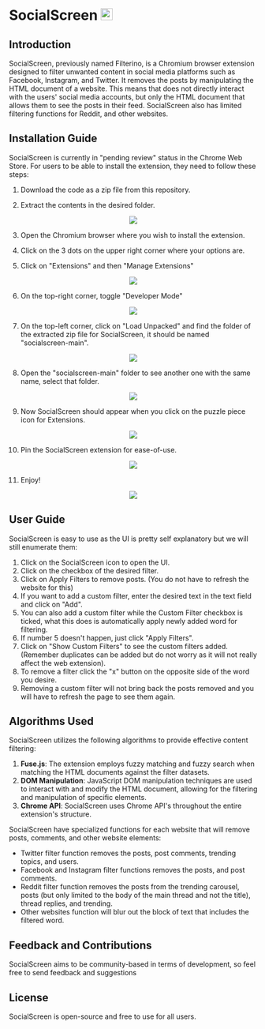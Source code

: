 # SocialScreen <img src="src/icons/48.png" alt="socialscreen logo" height="24" width="24">


## Introduction
SocialScreen, previously named Filterino, is a Chromium browser extension designed to filter unwanted content in social media platforms such as Facebook, Instagram, and Twitter. It removes the posts by manipulating the HTML document of a website. This means that does not directly interact with the users' social media accounts, but only the HTML document that allows them to see the posts in their feed. SocialScreen also has limited filtering functions for Reddit, and other websites.


## Installation Guide
SocialScreen is currently in "pending review" status in the Chrome Web Store. 
For users to be able to install the extension, they need to follow these steps:

1. Download the code as a zip file from this repository. 



2. Extract the contents in the desired folder.

<p align = "center"> <img src="src/installation guide/2.jpg"> </p>

3. Open the Chromium browser where you wish to install the extension.



4. Click on the 3 dots on the upper right corner where your options are.



5. Click on "Extensions" and then "Manage Extensions"

<p align = "center"> <img src="src/installation guide/5.jpg"> </p>

6. On the top-right corner, toggle "Developer Mode"

<p align = "center"> <img src="src/installation guide/6.jpg"> </p>

7. On the top-left corner, click on "Load Unpacked" and find the folder of the extracted zip file for SocialScreen, it should be named "socialscreen-main".

<p align = "center"> <img src="src/installation guide/7.jpg"> </p>

8. Open the "socialscreen-main" folder to see another one with the same name, select that folder.

<p align = "center"> <img src="src/installation guide/8.jpg"> </p>

9. Now SocialScreen should appear when you click on the puzzle piece icon for Extensions.

<p align = "center"> <img src="src/installation guide/9.jpg"> </p>

10. Pin the SocialScreen extension for ease-of-use.

<p align = "center"> <img src="src/installation guide/10.jpg"> </p>

11. Enjoy!

<p align = "center"> <img src="src/installation guide/11.jpg"> </p>


## User Guide
SocialScreen is easy to use as the UI is pretty self explanatory but we will still enumerate them: 
1. Click on the SocialScreen icon to open the UI.
2. Click on the checkbox of the desired filter.
3. Click on Apply Filters to remove posts. (You do not have to refresh the website for this)
4. If you want to add a custom filter, enter the desired text in the text field and click on "Add".
5. You can also add a custom filter while the Custom Filter checkbox is ticked, what this does is automatically apply newly added word for filtering.
6. If number 5 doesn't happen, just click "Apply Filters".
7. Click on "Show Custom Filters" to see the custom filters added. (Remember duplicates can be added but do not worry as it will not really affect the web extension).
8. To remove a filter click the "x" button on the opposite side of the word you desire.
9. Removing a custom filter will not bring back the posts removed and you will have to refresh the page to see them again. 


## Algorithms Used
SocialScreen utilizes the following algorithms to provide effective content filtering:

1. **Fuse.js**: The extension employs fuzzy matching and fuzzy search when matching the HTML documents against the filter datasets.
2. **DOM Manipulation**: JavaScript DOM manipulation techniques are used to interact with and modify the HTML document, allowing for the filtering and manipulation of specific elements.
3. **Chrome API**: SocialScreen uses Chrome API's throughout the entire extension's structure.

SocialScreen have specialized functions for each website that will remove posts, comments, and other website elements:
* Twitter filter function removes the posts, post comments, trending topics, and users. 
* Facebook and Instagram filter functions removes the posts, and post comments.
* Reddit filter function removes the posts from the trending carousel, posts (but only limited to the body of the main thread and not the title), thread replies, and trending.
* Other websites function will blur out the block of text that includes the filtered word.


## Feedback and Contributions
SocialScreen aims to be community-based in terms of development, so feel free to send feedback and suggestions 


## License
SocialScreen is open-source and free to use for all users.
